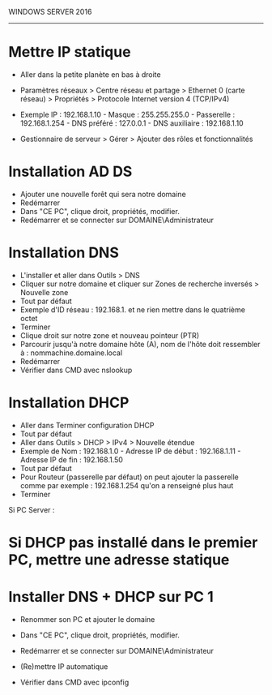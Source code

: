 
WINDOWS SERVER 2016

------------------------------------------------------------------

# Mettre IP statique
- Aller dans la petite planète en bas à droite
- Paramètres réseaux > Centre réseau et partage > Ethernet 0 (carte réseau) > Propriétés > Protocole Internet version 4 (TCP/IPv4)
- Exemple IP : 192.168.1.10 - Masque : 255.255.255.0 - Passerelle : 192.168.1.254 - DNS préféré : 127.0.0.1 - DNS auxiliaire : 192.168.1.10


- Gestionnaire de serveur > Gérer > Ajouter des rôles et fonctionnalités

# Installation AD DS

- Ajouter une nouvelle forêt qui sera notre domaine
- Redémarrer
- Dans "CE PC", clique droit, propriétés, modifier.
- Redémarrer et se connecter sur DOMAINE\Administrateur

# Installation DNS
- L'installer et aller dans Outils > DNS
- Cliquer sur notre domaine et cliquer sur Zones de recherche inversés > Nouvelle zone
- Tout par défaut
- Exemple d'ID réseau : 192.168.1. et ne rien mettre dans le quatrième octet
- Terminer
- Clique droit sur notre zone et nouveau pointeur (PTR)
- Parcourir jusqu'à notre domaine hôte (A), nom de l'hôte doit ressembler à : nommachine.domaine.local
- Redémarrer
- Vérifier dans CMD avec nslookup

# Installation DHCP

- Aller dans Terminer configuration DHCP
- Tout par défaut
- Aller dans Outils > DHCP > IPv4 > Nouvelle étendue
- Exemple de Nom : 192.168.1.0 - Adresse IP de début : 192.168.1.11 - Adresse IP de fin : 192.168.1.50
- Tout par défaut
- Pour Routeur (passerelle par défaut) on peut ajouter la passerelle comme par exemple : 192.168.1.254 qu'on a renseigné plus haut
- Terminer


Si PC Server :

# Si DHCP pas installé dans le premier PC, mettre une adresse statique

# Installer DNS + DHCP sur PC 1

- Renommer son PC et ajouter le domaine
- Dans "CE PC", clique droit, propriétés, modifier.
- Redémarrer et se connecter sur DOMAINE\Administrateur

- (Re)mettre IP automatique
- Vérifier dans CMD avec ipconfig

